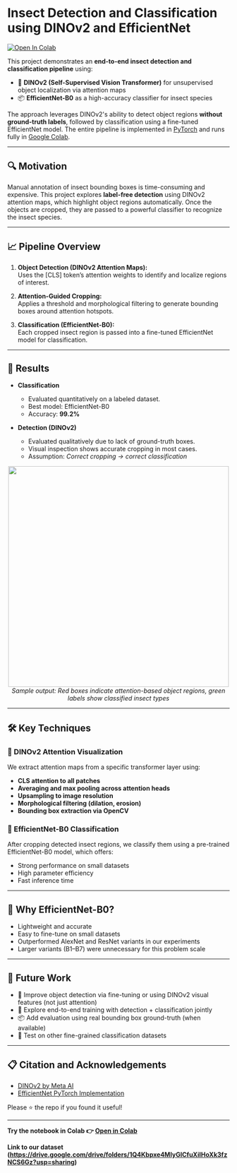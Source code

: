 # Insect Detection and Classification using DINOv2 and EfficientNet

[![Open In Colab](https://colab.research.google.com/assets/colab-badge.svg)](https://colab.research.google.com/drive/1dWg2FAhULTnaJLIVpw-RCQ-cxaUDvtF_)

This project demonstrates an **end-to-end insect detection and classification pipeline** using:

- 🧠 **DINOv2 (Self-Supervised Vision Transformer)** for unsupervised object localization via attention maps  
- 📦 **EfficientNet-B0** as a high-accuracy classifier for insect species

The approach leverages DINOv2's ability to detect object regions **without ground-truth labels**, followed by classification using a fine-tuned EfficientNet model. The entire pipeline is implemented in [PyTorch](https://pytorch.org/) and runs fully in [Google Colab](https://colab.research.google.com/).

---

## 🔍 Motivation

Manual annotation of insect bounding boxes is time-consuming and expensive. This project explores **label-free detection** using DINOv2 attention maps, which highlight object regions automatically. Once the objects are cropped, they are passed to a powerful classifier to recognize the insect species.

---

## 📈 Pipeline Overview

1. **Object Detection (DINOv2 Attention Maps):**  
   Uses the [CLS] token’s attention weights to identify and localize regions of interest.

2. **Attention-Guided Cropping:**  
   Applies a threshold and morphological filtering to generate bounding boxes around attention hotspots.

3. **Classification (EfficientNet-B0):**  
   Each cropped insect region is passed into a fine-tuned EfficientNet model for classification.

---

## 🎯 Results

- **Classification**
  - Evaluated quantitatively on a labeled dataset.
  - Best model: EfficientNet-B0
  - Accuracy: **99.2%**

- **Detection (DINOv2)**
  - Evaluated qualitatively due to lack of ground-truth boxes.
  - Visual inspection shows accurate cropping in most cases.
  - Assumption: *Correct cropping → correct classification*

<p align="center">
  <img src="https://i.imgur.com/your_image_link_here.png" width="500"/>
  <br><em>Sample output: Red boxes indicate attention-based object regions, green labels show classified insect types</em>
</p>

---

## 🛠️ Key Techniques

### 🧠 DINOv2 Attention Visualization

We extract attention maps from a specific transformer layer using:

- **CLS attention to all patches**
- **Averaging and max pooling across attention heads**
- **Upsampling to image resolution**
- **Morphological filtering (dilation, erosion)**
- **Bounding box extraction via OpenCV**

### 🧪 EfficientNet-B0 Classification

After cropping detected insect regions, we classify them using a pre-trained EfficientNet-B0 model, which offers:

- Strong performance on small datasets
- High parameter efficiency
- Fast inference time

---

## 📌 Why EfficientNet-B0?

- Lightweight and accurate
- Easy to fine-tune on small datasets
- Outperformed AlexNet and ResNet variants in our experiments
- Larger variants (B1–B7) were unnecessary for this problem scale

---

## 📍 Future Work

- 🔧 Improve object detection via fine-tuning or using DINOv2 visual features (not just attention)
- 🧪 Explore end-to-end training with detection + classification jointly
- 📦 Add evaluation using real bounding box ground-truth (when available)
- 🎯 Test on other fine-grained classification datasets

---

## 📋 Citation and Acknowledgements

- [DINOv2 by Meta AI](https://github.com/facebookresearch/dinov2)
- [EfficientNet PyTorch Implementation](https://github.com/lukemelas/EfficientNet-PyTorch)

Please ⭐ the repo if you found it useful!

---

**Try the notebook in Colab 👉 [Open in Colab](https://colab.research.google.com/drive/1dWg2FAhULTnaJLIVpw-RCQ-cxaUDvtF_)**

**Link to our dataset (https://drive.google.com/drive/folders/1Q4Kbpxe4MIyGlCfuXiIHoXk3fzNCS6Gz?usp=sharing)**
